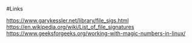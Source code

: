 #Links

https://www.garykessler.net/library/file_sigs.html
https://en.wikipedia.org/wiki/List_of_file_signatures
https://www.geeksforgeeks.org/working-with-magic-numbers-in-linux/
